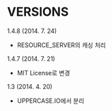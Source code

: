 VERSIONS
========
1.4.8 (2014. 7. 24)
- RESOURCE_SERVER의 캐싱 처리

1.4.7 (2014. 7. 21)
- MIT License로 변경

1.3 (2014. 4. 20)
- UPPERCASE.IO에서 분리
